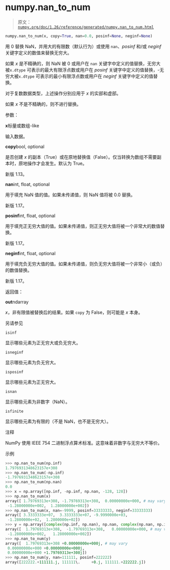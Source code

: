 # numpy.nan_to_num

> 原文：[`numpy.org/doc/1.26/reference/generated/numpy.nan_to_num.html`](https://numpy.org/doc/1.26/reference/generated/numpy.nan_to_num.html)

```py
numpy.nan_to_num(x, copy=True, nan=0.0, posinf=None, neginf=None)
```

用 0 替换 NaN，并用大的有限数（默认行为）或使用 `nan`、*posinf* 和/或 *neginf* 关键字定义的数值来替换无穷大。

如果 *x* 是不精确的，则 NaN 被 0 或用户在 `nan` 关键字中定义的值替换，无穷大被`x.dtype` 可表示的最大有限浮点数或用户在 *posinf* 关键字中定义的值替换，-无穷大被`x.dtype` 可表示的最小有限浮点数或用户在 *neginf* 关键字中定义的值替换。

对于复数数据类型，上述操作分别应用于 *x* 的实部和虚部。

如果 *x* 不是不精确的，则不进行替换。

参数：

**x**标量或数组-like

输入数据。

**copy**bool, optional

是否创建 *x* 的副本（True）或在原地替换值（False）。仅当转换为数组不需要副本时，原地操作才会发生。默认为 True。

新版 1.13。

**nan**int, float, optional

用于填充 NaN 值的值。如果未传递值，则 NaN 值将被 0.0 替换。

新版 1.17。

**posinf**int, float, optional

用于填充正无穷大值的值。如果未传递值，则正无穷大值将被一个非常大的数值替换。

新版 1.17。

**neginf**int, float, optional

用于填充负无穷大值的值。如果未传递值，则负无穷大值将被一个非常小（或负）的数值替换。

新版 1.17。

返回值：

**out**ndarray

*x*，非有限值被替换后的结果。如果 `copy` 为 False，则可能是 *x* 本身。

另请参见

`isinf`

显示哪些元素为正无穷大或负无穷大。

`isneginf`

显示哪些元素为负无穷大。

`isposinf`

显示哪些元素为正无穷大。

`isnan`

显示哪些元素为非数字（NaN）。

`isfinite`

显示哪些元素为有限的（不是 NaN，也不是无穷大）。

注释

NumPy 使用 IEEE 754 二进制浮点算术标准。这意味着非数字与无穷大不等价。

示例

```py
>>> np.nan_to_num(np.inf)
1.7976931348623157e+308
>>> np.nan_to_num(-np.inf)
-1.7976931348623157e+308
>>> np.nan_to_num(np.nan)
0.0
>>> x = np.array([np.inf, -np.inf, np.nan, -128, 128])
>>> np.nan_to_num(x)
array([ 1.79769313e+308, -1.79769313e+308,  0.00000000e+000, # may vary
 -1.28000000e+002,  1.28000000e+002])
>>> np.nan_to_num(x, nan=-9999, posinf=33333333, neginf=33333333)
array([ 3.3333333e+07,  3.3333333e+07, -9.9990000e+03,
 -1.2800000e+02,  1.2800000e+02])
>>> y = np.array([complex(np.inf, np.nan), np.nan, complex(np.nan, np.inf)])
array([  1.79769313e+308,  -1.79769313e+308,   0.00000000e+000, # may vary
 -1.28000000e+002,   1.28000000e+002])
>>> np.nan_to_num(y)
array([  1.79769313e+308 +0.00000000e+000j, # may vary
 0.00000000e+000 +0.00000000e+000j,
 0.00000000e+000 +1.79769313e+308j])
>>> np.nan_to_num(y, nan=111111, posinf=222222)
array([222222.+111111.j, 111111\.     +0.j, 111111.+222222.j]) 
```
